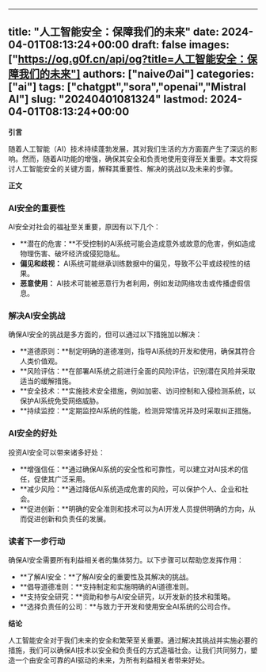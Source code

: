 
---
title: "人工智能安全：保障我们的未来"
date: 2024-04-01T08:13:24+00:00
draft: false
images: ["https://og.g0f.cn/api/og?title=人工智能安全：保障我们的未来"]
authors: ["naiveのai"]
categories: ["ai"]
tags: ["chatgpt","sora","openai","Mistral AI"]
slug: "20240401081324"
lastmod: 2024-04-01T08:13:24+00:00
---
**引言**

随着人工智能（AI）技术持续蓬勃发展，其对我们生活的方方面面产生了深远的影响。然而，随着AI功能的增强，确保其安全和负责地使用变得至关重要。本文将探讨人工智能安全的关键方面，解释其重要性、解决的挑战以及未来的步骤。

**正文**

### AI安全的重要性

AI安全对社会的福祉至关重要，原因有以下几个：

- **潜在的危害：**不受控制的AI系统可能会造成意外或故意的危害，例如造成物理伤害、破坏经济或侵犯隐私。
- **偏见和歧视：** AI系统可能继承训练数据中的偏见，导致不公平或歧视性的结果。
- **恶意使用：** AI技术可能被恶意行为者利用，例如发动网络攻击或传播虚假信息。

### 解决AI安全挑战

确保AI安全的挑战是多方面的，但可以通过以下措施加以解决：

- **道德原则：**制定明确的道德准则，指导AI系统的开发和使用，确保其符合人类价值观。
- **风险评估：**在部署AI系统之前进行全面的风险评估，识别潜在风险并采取适当的缓解措施。
- **安全技术：**实施技术安全措施，例如加密、访问控制和入侵检测系统，以保护AI系统免受网络威胁。
- **持续监控：**定期监控AI系统的性能，检测异常情况并及时采取纠正措施。

### AI安全的好处

投资AI安全可以带来诸多好处：

- **增强信任：**通过确保AI系统的安全性和可靠性，可以建立对AI技术的信任，促使其广泛采用。
- **减少风险：**通过降低AI系统造成危害的风险，可以保护个人、企业和社会。
- **促进创新：**明确的安全准则和技术可以为AI开发人员提供明确的方向，从而促进创新和负责任的发展。

### 读者下一步行动

确保AI安全需要所有利益相关者的集体努力。以下步骤可以帮助您发挥作用：

- **了解AI安全：**了解AI安全的重要性及其解决的挑战。
- **倡导道德准则：**支持制定和实施明确的AI道德准则。
- **支持安全研究：**资助和参与AI安全研究，以开发新的技术和策略。
- **选择负责任的公司：**与致力于开发和使用安全AI系统的公司合作。

**结论**

人工智能安全对于我们未来的安全和繁荣至关重要。通过解决其挑战并实施必要的措施，我们可以确保AI技术以安全和负责任的方式造福社会。让我们共同努力，塑造一个由安全可靠的AI驱动的未来，为所有利益相关者带来好处。